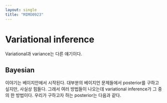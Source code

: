 ```yaml
---
layout: single
title: "MIMO0923"
---
```


# Variational inference

Variational과 variance는 다른 얘기이다.

## Bayesian

이야기는 베이지안에서 시작된다. 대부분의 베이지언 문제들에서 posterior를 구하고 싶지만, 사실상 힘들다. 그래서 여러 방법들이 나오는데 variational inference가 그 중의 한 방법이다. 우리가 구하고자 하는 posterior는 다음과 같다.

